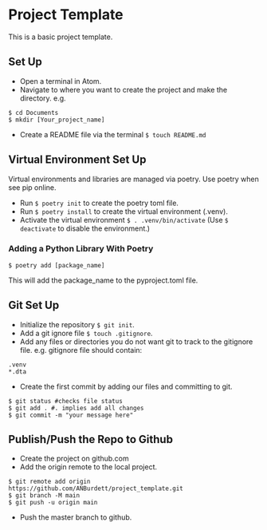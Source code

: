 # Project Template

This is a basic project template.

## Set Up

- Open a terminal in Atom.
- Navigate to where you want to create the project and make the directory. e.g.

```
$ cd Documents
$ mkdir [Your_project_name]
```

- Create a README file via the terminal `$ touch README.md`

## Virtual Environment Set Up

Virtual environments and libraries are managed via poetry. Use poetry when see pip online.

- Run `$ poetry init` to create the poetry toml file.
- Run `$ poetry install` to create the virtual environment (.venv).
- Activate the virtual environment `$ . .venv/bin/activate` (Use `$ deactivate` to disable the environment.)

### Adding a Python Library With Poetry

```
$ poetry add [package_name]
```

This will add the package_name to the pyproject.toml file.

## Git Set Up

- Initialize the repository `$ git init`.
- Add a git ignore file `$ touch .gitignore`.
- Add any files or directories you do not want git to track to the gitignore file.
e.g. gitignore file should contain:

```
.venv
*.dta
```

- Create the first commit by adding our files and committing to git.

```
$ git status #checks file status
$ git add . #. implies add all changes
$ git commit -m "your message here"
```

## Publish/Push the Repo to Github

- Create the project on github.com
- Add the origin remote to the local project.

```
$ git remote add origin https://github.com/ANBurdett/project_template.git
$ git branch -M main
$ git push -u origin main
```

- Push the master branch to github.
